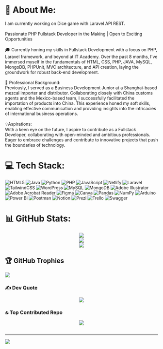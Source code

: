 # 💫 About Me:
I am currently working on Dice game with Laravel API REST.<br><br>Passionate PHP Fullstack Developer in the Making | Open to Exciting Opportunities<br><br>🎓 Currently honing my skills in Fullstack Development with a focus on PHP, Laravel framework, and beyond at IT Academy. Over the past 8 months, I've immersed myself in the fundamentals of HTML, CSS, PHP, JAVA, MySQL, MongoDB, PHPUnit, MVC architecture, and API creation, laying the groundwork for robust back-end development.<br><br>💼 Professional Background:<br>Previously, I served as a Business Development Junior at a Shanghai-based mezcal importer and distributor. Collaborating closely with China customs agents and the Mexico-based team, I successfully facilitated the importation of products into China. This experience honed my soft skills, enabling effective communication and providing insights into the intricacies of international business operations.<br><br>💡Aspirations:<br>With a keen eye on the future, I aspire to contribute as a Fullstack Developer, collaborating with open-minded and ambitious professionals. Eager to embrace challenges and contribute to innovative projects that push the boundaries of technology.



# 💻 Tech Stack:
![HTML5](https://img.shields.io/badge/html5-%23E34F26.svg?style=for-the-badge&logo=html5&logoColor=white) ![Java](https://img.shields.io/badge/java-%23ED8B00.svg?style=for-the-badge&logo=openjdk&logoColor=white) ![Python](https://img.shields.io/badge/python-3670A0?style=for-the-badge&logo=python&logoColor=ffdd54) ![PHP](https://img.shields.io/badge/php-%23777BB4.svg?style=for-the-badge&logo=php&logoColor=white) ![JavaScript](https://img.shields.io/badge/javascript-%23323330.svg?style=for-the-badge&logo=javascript&logoColor=%23F7DF1E) ![Netlify](https://img.shields.io/badge/netlify-%23000000.svg?style=for-the-badge&logo=netlify&logoColor=#00C7B7) ![Laravel](https://img.shields.io/badge/laravel-%23FF2D20.svg?style=for-the-badge&logo=laravel&logoColor=white) ![TailwindCSS](https://img.shields.io/badge/tailwindcss-%2338B2AC.svg?style=for-the-badge&logo=tailwind-css&logoColor=white) ![WordPress](https://img.shields.io/badge/WordPress-%23117AC9.svg?style=for-the-badge&logo=WordPress&logoColor=white) ![MySQL](https://img.shields.io/badge/mysql-%2300000f.svg?style=for-the-badge&logo=mysql&logoColor=white) ![MongoDB](https://img.shields.io/badge/MongoDB-%234ea94b.svg?style=for-the-badge&logo=mongodb&logoColor=white) ![Adobe Illustrator](https://img.shields.io/badge/adobe%20illustrator-%23FF9A00.svg?style=for-the-badge&logo=adobe%20illustrator&logoColor=white) ![Adobe Acrobat Reader](https://img.shields.io/badge/Adobe%20Acrobat%20Reader-EC1C24.svg?style=for-the-badge&logo=Adobe%20Acrobat%20Reader&logoColor=white) ![Figma](https://img.shields.io/badge/figma-%23F24E1E.svg?style=for-the-badge&logo=figma&logoColor=white) ![Canva](https://img.shields.io/badge/Canva-%2300C4CC.svg?style=for-the-badge&logo=Canva&logoColor=white) ![Pandas](https://img.shields.io/badge/pandas-%23150458.svg?style=for-the-badge&logo=pandas&logoColor=white) ![NumPy](https://img.shields.io/badge/numpy-%23013243.svg?style=for-the-badge&logo=numpy&logoColor=white) ![Arduino](https://img.shields.io/badge/-Arduino-00979D?style=for-the-badge&logo=Arduino&logoColor=white) ![Power Bi](https://img.shields.io/badge/power_bi-F2C811?style=for-the-badge&logo=powerbi&logoColor=black) ![Postman](https://img.shields.io/badge/Postman-FF6C37?style=for-the-badge&logo=postman&logoColor=white) ![Notion](https://img.shields.io/badge/Notion-%23000000.svg?style=for-the-badge&logo=notion&logoColor=white) ![Prezi](https://img.shields.io/badge/Prezi-%23000000.svg?style=for-the-badge&logo=Prezi&logoColor=white) ![Trello](https://img.shields.io/badge/Trello-%23026AA7.svg?style=for-the-badge&logo=Trello&logoColor=white) ![Swagger](https://img.shields.io/badge/-Swagger-%23Clojure?style=for-the-badge&logo=swagger&logoColor=white)
# 📊 GitHub Stats:
<p align="center">
  <img src="https://github-readme-stats.vercel.app/api?username=leidyz&theme=dark&hide_border=false&include_all_commits=false&count_private=true)"/><br/>
  <img src="https://github-readme-streak-stats.herokuapp.com/?user=leidyz&theme=dark&hide_border=false)"/><br/>
  <img src="(https://github-readme-stats.vercel.app/api/top-langs/?username=leidyz&theme=dark&hide_border=false&include_all_commits=false&count_private=true&layout=compact)"/><br/>
</p>

## 🏆 GitHub Trophies
![](https://github-profile-trophy.vercel.app/?username=leidyz&theme=juicyfresh&no-frame=false&no-bg=false&margin-w=4)


### ✍️ Dev Quote
<p align="center">
  <img src="https://quotes-github-readme.vercel.app/api?type=horizontal&theme=tokyonight)"/>
</p>


### 🔝 Top Contributed Repo

<p align="center">
  <img src="https://github-contributor-stats.vercel.app/api?username=leidyz&limit=5&theme=dark&combine_all_yearly_contributions=true)"/><br><br>
</p>

---
[![](https://visitcount.itsvg.in/api?id=leidyz&icon=0&color=5)](https://visitcount.itsvg.in)




